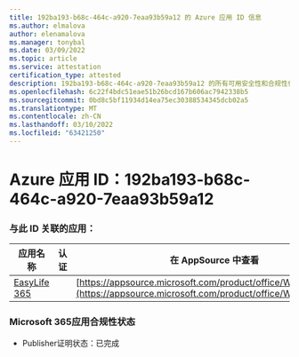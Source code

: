 ```yaml
---
title: 192ba193-b68c-464c-a920-7eaa93b59a12 的 Azure 应用 ID 信息
ms.author: elmalova
author: elenamalova
ms.manager: tonybal
ms.date: 03/09/2022
ms.topic: article
ms.service: attestation
certification_type: attested
description: 192ba193-b68c-464c-a920-7eaa93b59a12 的所有可用安全性和合规性信息。
ms.openlocfilehash: 6c22f4bdc51eae51b26bcd167b606ac7942338b5
ms.sourcegitcommit: 0bd8c5bf11934d14ea75ec30388534345dcb02a5
ms.translationtype: MT
ms.contentlocale: zh-CN
ms.lasthandoff: 03/10/2022
ms.locfileid: "63421250"
---
```

# <a name="azure-app-id-192ba193-b68c-464c-a920-7eaa93b59a12"></a>Azure 应用 ID：192ba193-b68c-464c-a920-7eaa93b59a12


### <a name="apps-associated-with-this-id"></a>与此 ID 关联的应用：
| **应用名称** | **认证** | **在 AppSource 中查看** |
|--------------|---------------|-----------------------|
| [EasyLife 365](https://docs.microsoft.com/microsoft-365-app-certification/forward/WA200003697) |  | [https://appsource.microsoft.com/product/office/WA200003697](https://appsource.microsoft.com/product/office/WA200003697) |

### <a name="microsoft-365-app-compliance-status"></a>Microsoft 365应用合规性状态
- Publisher证明状态：已完成
